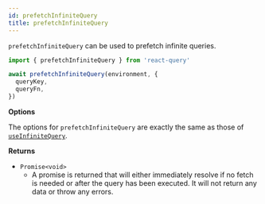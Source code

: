 ```yaml
---
id: prefetchInfiniteQuery
title: prefetchInfiniteQuery
---
```


`prefetchInfiniteQuery` can be used to prefetch infinite queries.

```js
import { prefetchInfiniteQuery } from 'react-query'

await prefetchInfiniteQuery(environment, {
  queryKey,
  queryFn,
})
```

**Options**

The options for `prefetchInfiniteQuery` are exactly the same as those of [`useInfiniteQuery`](#useinfinitequery).

**Returns**

- `Promise<void>`
  - A promise is returned that will either immediately resolve if no fetch is needed or after the query has been executed. It will not return any data or throw any errors.
